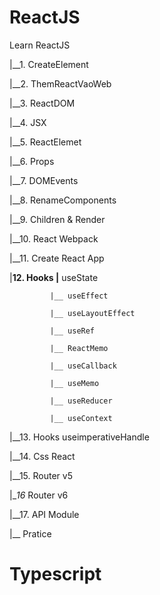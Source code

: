 # ReactJS 
Learn ReactJS

|__1. CreateElement

|__2. ThemReactVaoWeb 

|__3. ReactDOM

|__4. JSX

|__5. ReactElemet

|__6. Props

|__7. DOMEvents

|__8. RenameComponents

|__9. Children & Render

|__10. React Webpack

|__11. Create React App

|__12. Hooks |__ useState

             |__ useEffect

             |__ useLayoutEffect

             |__ useRef

             |__ ReactMemo

             |__ useCallback

             |__ useMemo

             |__ useReducer

             |__ useContext

|__13. Hooks useimperativeHandle

|__14. Css React

|__15. Router v5

|__16_ Router v6

|__17. API Module

|__ Pratice

# Typescript
